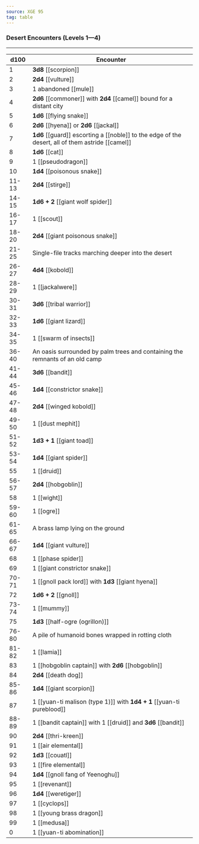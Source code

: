 ```yaml
---
source: XGE 95
tag: table
---
```


### Desert Encounters (Levels 1—4)
---
|d100|Encounter|
|----|------------|
|1|**3d8** [[scorpion]]|
|2|**2d4** [[vulture]]|
|3|1 abandoned [[mule]]|
|4|**2d6** [[commoner]] with **2d4** [[camel]] bound for a distant city|
|5|**1d6** [[flying snake]]|
|6|**2d6** [[hyena]] or **2d6** [[jackal]]|
|7|**1d6** [[guard]] escorting a [[noble]] to the edge of the desert, all of them astride [[camel]]|
|8|**1d6** [[cat]]|
|9|1 [[pseudodragon]]|
|10|**1d4** [[poisonous snake]]|
|11-13|**2d4** [[stirge]]|
|14-15|**1d6 + 2** [[giant wolf spider]]|
|16-17|1 [[scout]]|
|18-20|**2d4** [[giant poisonous snake]]|
|21-25|Single-file tracks marching deeper into the desert|
|26-27|**4d4** [[kobold]]|
|28-29|1 [[jackalwere]]|
|30-31|**3d6** [[tribal warrior]]|
|32-33|**1d6** [[giant lizard]]|
|34-35|1 [[swarm of insects]]|
|36-40|An oasis surrounded by palm trees and containing the remnants of an old camp|
|41-44|**3d6** [[bandit]]|
|45-46|**1d4** [[constrictor snake]]|
|47-48|**2d4** [[winged kobold]]|
|49-50|1 [[dust mephit]]|
|51-52|**1d3 + 1** [[giant toad]]|
|53-54|**1d4** [[giant spider]]|
|55|1 [[druid]]|
|56-57|**2d4** [[hobgoblin]]|
|58|1 [[wight]]|
|59-60|1 [[ogre]]|
|61-65|A brass lamp lying on the ground|
|66-67|**1d4** [[giant vulture]]|
|68|1 [[phase spider]]|
|69|1 [[giant constrictor snake]]|
|70-71|1 [[gnoll pack lord]] with **1d3** [[giant hyena]]|
|72|**1d6 + 2** [[gnoll]]|
|73-74|1 [[mummy]]|
|75|**1d3** [[half-ogre (ogrillon)]]|
|76-80|A pile of humanoid bones wrapped in rotting cloth|
|81-82|1 [[lamia]]|
|83|1 [[hobgoblin captain]] with **2d6** [[hobgoblin]]|
|84|**2d4** [[death dog]]|
|85-86|**1d4** [[giant scorpion]]|
|87|1 [[yuan-ti malison (type 1)]] with **1d4 + 1** [[yuan-ti pureblood]]|
|88-89|1 [[bandit captain]] with 1 [[druid]] and **3d6** [[bandit]]|
|90|**2d4** [[thri-kreen]]|
|91|1 [[air elemental]]|
|92|**1d3** [[couatl]]|
|93|1 [[fire elemental]]|
|94|**1d4** [[gnoll fang of Yeenoghu]]|
|95|1 [[revenant]]|
|96|**1d4** [[weretiger]]|
|97|1 [[cyclops]]|
|98|1 [[young brass dragon]]|
|99|1 [[medusa]]|
|0|1 [[yuan-ti abomination]]|
